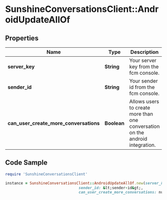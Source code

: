 # SunshineConversationsClient::AndroidUpdateAllOf

## Properties

Name | Type | Description | Notes
------------ | ------------- | ------------- | -------------
**server_key** | **String** | Your server key from the fcm console. | [optional] 
**sender_id** | **String** | Your sender id from the fcm console. | [optional] 
**can_user_create_more_conversations** | **Boolean** | Allows users to create more than one conversation on the android integration. | [optional] 

## Code Sample

```ruby
require 'SunshineConversationsClient'

instance = SunshineConversationsClient::AndroidUpdateAllOf.new(server_key: &lt;server-key&gt;,
                                 sender_id: &lt;sender-id&gt;,
                                 can_user_create_more_conversations: null)
```



